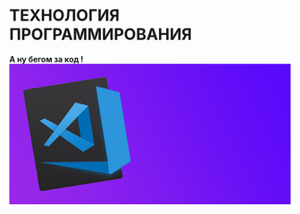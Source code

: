 # ТЕХНОЛОГИЯ ПРОГРАММИРОВАНИЯ
**А ну бегом за код !**  
![](https://github.com/Delalex/tech_of_programming/blob/main/thumbnail.png)  
